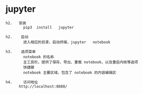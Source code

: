 # jupyter
    h2.   安装
            pip3  install   jupyter
        
    h2.    启动
            进入相应的目录，启动终端，jupyter   notebook
           
    h3.    选项菜单
            notebook 的名称
            主工具栏，提供了保存、导出、重载 notebook，以及重启内核等选项
            快捷键
            notebook 主要区域，包含了 notebook 的内容编辑区

    h4.     访问地址
          http://localhost:8888/